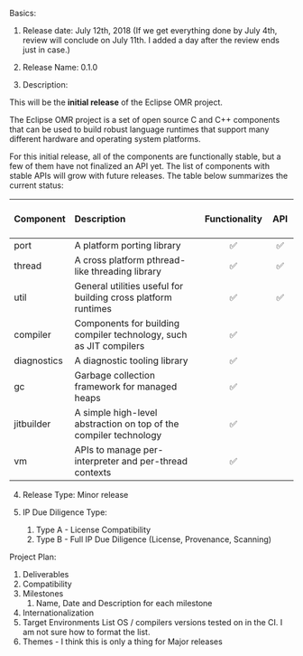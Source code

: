 Basics:
1. Release date: July 12th, 2018 (If we get everything done by July 4th, review will conclude on July 11th. I added a day after the review ends just in case.)

2. Release Name: 0.1.0

3. Description:

This will be the **initial release** of the Eclipse OMR project. 

The Eclipse OMR project is a set of open source C and C++ components that can be used to build robust language runtimes that support many different hardware and operating system platforms.

For this initial release, all of the components are functionally stable, but a few of them have not finalized an API yet. The list of components with stable APIs will grow with future releases. The table below summarizes the current status:

Component     | Description            | Functionality          |&nbsp; API &nbsp; |
:-------------| :----------------------|:---------------------:|:----------------------------------------------------------: |
port          | A platform porting library | :white_check_mark:    | :white_check_mark: |
thread        | A cross platform pthread-like threading library | :white_check_mark:    | :white_check_mark: |
util          | General utilities useful for building cross platform runtimes | :white_check_mark:    | :white_check_mark: | 
compiler      | Components for building compiler technology, such as JIT compilers | :white_check_mark:    | 
diagnostics   | A diagnostic tooling library | :white_check_mark:    |  |
gc            | Garbage collection framework for managed heaps | :white_check_mark:    |  |
jitbuilder    | A simple high-level abstraction on top of the compiler technology | :white_check_mark:    |  |
vm            | APIs to manage per-interpreter and per-thread contexts | :white_check_mark:    | |


4. Release Type: Minor release

5. IP Due Diligence Type: 
    1. Type A - License Compatibility
    2. Type B - Full IP Due Diligence (License, Provenance, Scanning)
 
Project Plan:
1. Deliverables
2. Compatibility
3. Milestones
     1. Name, Date and Description for each milestone
4. Internationalization
5. Target Environments
     List OS / compilers versions tested on in the CI.  I am not sure how to format the list.
6. Themes - I think this is only a thing for Major releases
 

